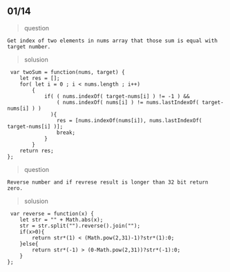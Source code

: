 ## 01/14

 > question
    
    Get index of two elements in nums array that those sum is equal with target number.
    
 > solusion
 
     var twoSum = function(nums, target) {
        let res = [];
        for( let i = 0 ; i < nums.length ; i++)
            {
                if( ( nums.indexOf( target-nums[i] ) != -1 ) && 
                    ( nums.indexOf( nums[i] ) != nums.lastIndexOf( target-nums[i] ) ) 
                  ){
                    res = [nums.indexOf(nums[i]), nums.lastIndexOf( target-nums[i] )];
                    break;
                }
            }
        return res;
    }; 
    
 > question
    
    Reverse number and if revrese result is longer than 32 bit return zero.
    
 > solusion
 
     var reverse = function(x) {
        let str = "" + Math.abs(x);
        str = str.split("").reverse().join("");
        if(x>0){
            return str*(1) < (Math.pow(2,31)-1)?str*(1):0;
        }else{
            return str*(-1) > (0-Math.pow(2,31))?str*(-1):0;
        }
    };
    
